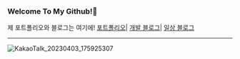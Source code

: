 ### Welcome To My Github!🌹

제 포트폴리오와 블로그는 여기에!
[포트폴리오](https://www.notion.so/Kangwon-Park-52c4be5e07cf4bccbbd06ed5e50b84fd)|
[개발 블로그](https://kangwonpark27.tistory.com/)|
[일상 블로그](https://blog.naver.com/uppersidedreaming)
___
![KakaoTalk_20230403_175925307](https://user-images.githubusercontent.com/97615164/229462524-bcec9441-8f0f-4216-863e-3f7614b4d811.jpg)


<!--
**akns27/akns27** is a ✨ _special_ ✨ repository because its `README.md` (this file) appears on your GitHub profile.

Here are some ideas to get you started:

- 🔭 I’m currently working on ...
- 🌱 I’m currently learning ...
- 👯 I’m looking to collaborate on ...
- 🤔 I’m looking for help with ...
- 💬 Ask me about ...
- 📫 How to reach me: ...
- 😄 Pronouns: ...
- ⚡ Fun fact: ...
-->




